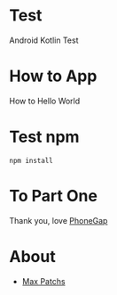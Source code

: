 # Test
Android Kotlin Test
# How to App
How to Hello World
# Test npm
`npm install`
# To Part One
Thank you, love [PhoneGap](https://github.com/bysoft/android-phonegap-helloworld/tree/master)
# About
* [Max Patchs](https://youtube.com/@Windows10-tutorialsBlogspot)
